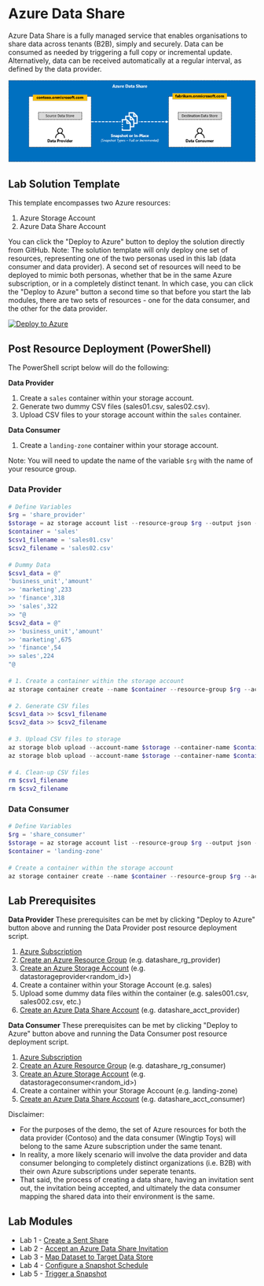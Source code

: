 # Azure Data Share
Azure Data Share is a fully managed service that enables organisations to share data across tenants (B2B), simply and securely. Data can be consumed as needed by triggering a full copy or incremental update. Alternatively, data can be received automatically at a regular interval, as defined by the data provider.

![alt text](images/azure_data_share_concept.png "Azure Data Share")

## Lab Solution Template
This template encompasses two Azure resources:
1. Azure Storage Account
2. Azure Data Share Account

You can click the "Deploy to Azure" button to deploy the solution directly from GitHub. Note: The solution template will only deploy one set of resources, representing one of the two personas used in this lab (data consumer and data provider). A second set of resources will need to be deployed to mimic both personas, whether that be in the same Azure subscription, or in a completely distinct tenant. In which case, you can click the "Deploy to Azure" button a second time so that before you start the lab modules, there are two sets of resources - one for the data consumer, and the other for the data provider.

[![Deploy to Azure](https://aka.ms/deploytoazurebutton)](https://portal.azure.com/#create/Microsoft.Template/uri/https%3A%2F%2Fraw.githubusercontent.com%2Ftayganr%2Fazure-data-share%2Fmaster%2Fazuredeploy.json)  

## Post Resource Deployment (PowerShell)
The PowerShell script below will do the following:  

**Data Provider**
1. Create a `sales` container within your storage account.
2. Generate two dummy CSV files (sales01.csv, sales02.csv).
3. Upload CSV files to your storage account within the `sales` container.

**Data Consumer**
1. Create a `landing-zone` container within your storage account.

Note: You will need to update the name of the variable `$rg` with the name of your resource group.

### Data Provider
```powershell
# Define Variables
$rg = 'share_provider'
$storage = az storage account list --resource-group $rg --output json --query "[0].name"
$container = 'sales'
$csv1_filename = 'sales01.csv'
$csv2_filename = 'sales02.csv'

# Dummy Data
$csv1_data = @"
'business_unit','amount'
>> 'marketing',233
>> 'finance',318
>> 'sales',322
>> "@
$csv2_data = @"
>> 'business_unit','amount'
>> 'marketing',675
>> 'finance',54
>> sales',224
"@

# 1. Create a container within the storage account
az storage container create --name $container --resource-group $rg --account-name $storage --output table

# 2. Generate CSV files
$csv1_data >> $csv1_filename
$csv2_data >> $csv2_filename

# 3. Upload CSV files to storage
az storage blob upload --account-name $storage --container-name $container --name $csv1_filename --file $csv1_filename --output table
az storage blob upload --account-name $storage --container-name $container --name $csv2_filename --file $csv2_filename --output table

# 4. Clean-up CSV files
rm $csv1_filename
rm $csv2_filename

```

### Data Consumer
```powershell
# Define Variables
$rg = 'share_consumer'
$storage = az storage account list --resource-group $rg --output json --query "[0].name" --output table
$container = 'landing-zone'

# Create a container within the storage account
az storage container create --name $container --resource-group $rg --account-name $storage
```

## Lab Prerequisites

**Data Provider**
These prerequisites can be met by clicking "Deploy to Azure" button above and running the Data Provider post resource deployment script.
1. [Azure Subscription](https://azure.microsoft.com/en-us/free/)
2. [Create an Azure Resource Group](https://docs.microsoft.com/en-us/azure/azure-resource-manager/management/manage-resource-groups-portal#create-resource-groups) (e.g. datashare_rg_provider)
3. [Create an Azure Storage Account](https://docs.microsoft.com/en-us/azure/storage/common/storage-account-create?tabs=azure-portal) (e.g. datastorageprovider<random_id>)
4. Create a container within your Storage Account (e.g. sales)
5. Upload some dummy data files within the container (e.g. sales001.csv, sales002.csv, etc.)
4. [Create an Azure Data Share Account](https://docs.microsoft.com/en-us/azure/data-share/share-your-data#create-a-data-share-account) (e.g. datashare_acct_provider)

**Data Consumer**
These prerequisites can be met by clicking "Deploy to Azure" button above and running the Data Consumer post resource deployment script.
1. [Azure Subscription](https://azure.microsoft.com/en-us/free/)
2. [Create an Azure Resource Group](https://docs.microsoft.com/en-us/azure/azure-resource-manager/management/manage-resource-groups-portal#create-resource-groups) (e.g. datashare_rg_consumer)
3. [Create an Azure Storage Account](https://docs.microsoft.com/en-us/azure/storage/common/storage-account-create?tabs=azure-portal) (e.g. datastorageconsumer<random_id>)
4. Create a container within your Storage Account (e.g. landing-zone)
5. [Create an Azure Data Share Account](https://docs.microsoft.com/en-us/azure/data-share/share-your-data#create-a-data-share-account) (e.g. datashare_acct_consumer)

Disclaimer:
* For the purposes of the demo, the set of Azure resources for both the data provider (Contoso) and the data consumer (Wingtip Toys) will belong to the same Azure subscription under the same tenant.
* In reality, a more likely scenario will involve the data provider and data consumer belonging to completely distinct organizations (i.e. B2B) with their own Azure subscriptions under seperate tenants.
* That said, the process of creating a data share, having an invitation sent out, the invitation being accepted, and ultimately the data consumer mapping the shared data into their environment is the same.

## Lab Modules
* Lab 1 - [Create a Sent Share](/labs/01_create_share.md)
* Lab 2 - [Accept an Azure Data Share Invitation](/labs/02_accept_invitation.md)
* Lab 3 - [Map Dataset to Target Data Store](/labs/03_configure_dataset.md)
* Lab 4 - [Configure a Snapshot Schedule](/labs/04_configure_snapshot.md)
* Lab 5 - [Trigger a Snapshot](/labs/05_trigger_snapshot.md)